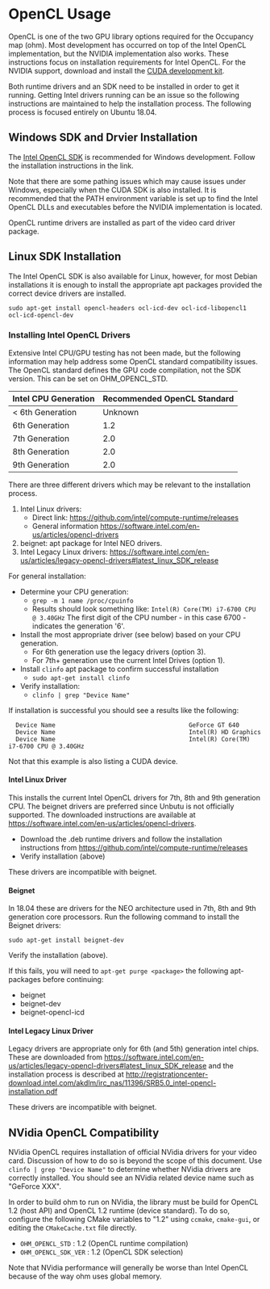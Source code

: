 # OpenCL Usage

OpenCL is one of the two GPU library options required for the Occupancy map (ohm). Most development has occurred on top of the Intel OpenCL implementation, but the NVIDIA implementation also works. These instructions focus on installation requirements for Intel OpenCL. For the NVIDIA support, download and install the [CUDA development kit](https://developer.nvidia.com/cuda-zone).

Both runtime drivers and an SDK need to be installed in order to get it running. Getting Intel drivers running can be an issue so the following instructions are maintained to help the installation process. The following process is focused entirely on Ubuntu 18.04.

## Windows SDK and Drvier Installation

The [Intel OpenCL SDK](https://software.intel.com/en-us/intel-opencl) is recommended for Windows development. Follow the installation instructions in the link.

Note that there are some pathing issues which may cause issues under Windows, especially when the CUDA SDK is also installed. It is recommended that the PATH environment variable is set up to find the Intel OpenCL DLLs and executables before the NVIDIA implementation is located.

OpenCL runtime drivers are installed as part of the video card driver package.

## Linux SDK Installation

The Intel OpenCL SDK is also available for Linux, however, for most Debian installations it is enough to install the appropriate apt packages provided the correct device drivers are installed.

```
sudo apt-get install opencl-headers ocl-icd-dev ocl-icd-libopencl1 ocl-icd-opencl-dev
```

### Installing Intel OpenCL Drivers

Extensive Intel CPU/GPU testing has not been made, but the following information may help address some OpenCL standard compatibility issues. The OpenCL standard defines the GPU code compilation, not the SDK version. This can be set on OHM_OPENCL_STD.

Intel CPU Generation    | Recommended OpenCL Standard
----------------------- | ---------------------------
< 6th Generation        | Unknown
6th Generation          | 1.2
7th Generation          | 2.0
8th Generation          | 2.0
9th Generation          | 2.0

There are three different drivers which may be relevant to the installation process.

1. Intel Linux drivers:
    - Direct link: https://github.com/intel/compute-runtime/releases
    - General information https://software.intel.com/en-us/articles/opencl-drivers
2. beignet: apt package for Intel NEO drivers.
3. Intel Legacy Linux drivers: https://software.intel.com/en-us/articles/legacy-opencl-drivers#latest_linux_SDK_release

For general installation:

- Determine your CPU generation:
    - `grep -m 1 name /proc/cpuinfo`
    - Results should look something like: `Intel(R) Core(TM) i7-6700 CPU @ 3.40GHz` The first digit of the CPU number - in this case 6700 - indicates the generation '6'.
- Install the most appropriate driver (see below) based on your CPU generation.
    - For 6th generation use the legacy drivers (option 3).
    - For 7th+ generation use the current Intel Drives (option 1).
- Install `clinfo` apt package to confirm successful installation
    - `sudo apt-get install clinfo`
- Verify installation:
    - `clinfo | grep "Device Name"`

If installation is successful you should see a results like the following:

```
  Device Name                                     GeForce GT 640
  Device Name                                     Intel(R) HD Graphics
  Device Name                                     Intel(R) Core(TM) i7-6700 CPU @ 3.40GHz
```

Not that this example is also listing a CUDA device.

#### Intel Linux Driver
This installs the current Intel OpenCL drivers for 7th, 8th and 9th generation CPU. The beignet drivers are preferred since Unbutu is not officially supported. The downloaded instructions are available at https://software.intel.com/en-us/articles/opencl-drivers.

- Download the .deb runtime drivers and follow the installation instructions from https://github.com/intel/compute-runtime/releases
- Verify installation (above)

These drivers are incompatible with beignet.

#### Beignet
In 18.04 these are drivers for the NEO architecture used in 7th, 8th and 9th generation core processors. Run the following command to install the Beignet drivers:

```
sudo apt-get install beignet-dev
```

Verify the installation (above).

If this fails, you will need to `apt-get purge <package>` the following apt-packages before continuing:

- beignet
- beignet-dev
- beignet-opencl-icd

#### Intel Legacy Linux Driver
Legacy drivers are appropriate only for 6th (and 5th) generation intel chips. These are downloaded from https://software.intel.com/en-us/articles/legacy-opencl-drivers#latest_linux_SDK_release and the installation process is described at http://registrationcenter-download.intel.com/akdlm/irc_nas/11396/SRB5.0_intel-opencl-installation.pdf

These drivers are incompatible with beignet.

## NVidia OpenCL Compatibility

NVidia OpenCL requires installation of official NVidia drivers for your video card. Discussion of how to do so is beyond the scope of this document. Use `clinfo | grep "Device Name"` to determine whether NVidia drivers are correctly installed. You should see an NVidia related device name such as "GeForce XXX".

In order to build ohm to run on NVidia, the library must be build for OpenCL 1.2 (host API) and OpenCL 1.2 runtime (device standard). To do so, configure the following CMake variables to "1.2" using `ccmake`, `cmake-gui`, or editing the `CMakeCache.txt` file directly.

- `OHM_OPENCL_STD` : 1.2 (OpenCL runtime compilation)
- `OHM_OPENCL_SDK_VER` : 1.2 (OpenCL SDK selection)

Note that NVidia performance will generally be worse than Intel OpenCL because of the way ohm uses global memory.
